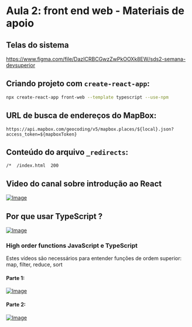 # Aula 2: front end web - Materiais de apoio

## Telas do sistema

https://www.figma.com/file/DazICRBCGwzZwPkOOXk8EW/sds2-semana-devsuperior

## Criando projeto com `create-react-app`:

```bash
npx create-react-app front-web --template typescript --use-npm
```

## URL de busca de endereços do MapBox:
`https://api.mapbox.com/geocoding/v5/mapbox.places/${local}.json?access_token=${mapboxToken}`

## Conteúdo do arquivo `_redirects`:
```
/*  /index.html  200
```

## Video do canal sobre introdução ao React

[![Image](https://img.youtube.com/vi/IOJoJGDowEY/mqdefault.jpg "Vídeo no Youtube")](https://www.youtube.com/watch?v=IOJoJGDowEY)

## Por que usar TypeScript ?

[![Image](https://img.youtube.com/vi/d6PSYTbctcY/mqdefault.jpg "Vídeo no Youtube")](https://www.youtube.com/watch?v=d6PSYTbctcY)

### High order functions JavaScript e TypeScript

Estes vídeos são necessários para entender funções de ordem superior: map, filter, reduce, sort

#### Parte 1:
[![Image](https://img.youtube.com/vi/ZYPQmfcZGxg/mqdefault.jpg "Vídeo no Youtube")](https://youtu.be/ZYPQmfcZGxg)

#### Parte 2:
[![Image](https://img.youtube.com/vi/IL9UfTcCXL4/mqdefault.jpg "Vídeo no Youtube")](https://youtu.be/IL9UfTcCXL4)


